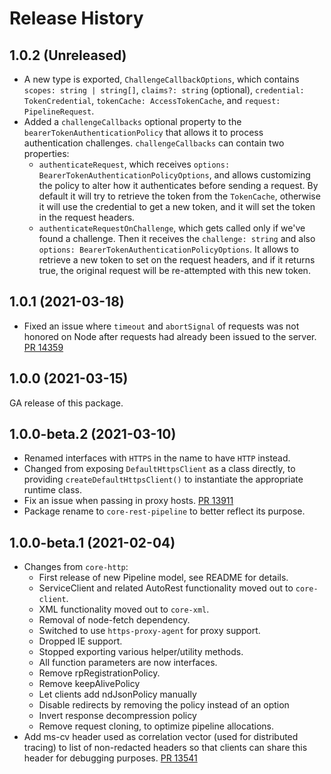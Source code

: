 # Release History

## 1.0.2 (Unreleased)

- A new type is exported, `ChallengeCallbackOptions`, which contains `scopes: string | string[]`, `claims?: string` (optional), `credential: TokenCredential`, `tokenCache: AccessTokenCache`, and `request: PipelineRequest`. 
- Added a `challengeCallbacks` optional property to the `bearerTokenAuthenticationPolicy` that allows it to process authentication challenges. `challengeCallbacks` can contain two properties:
  - `authenticateRequest`, which receives `options: BearerTokenAuthenticationPolicyOptions`, and allows customizing the policy to alter how it authenticates before sending a request. By default it will try to retrieve the token from the `TokenCache`, otherwise it will use the credential to get a new token, and it will set the token in the request headers.
  - `authenticateRequestOnChallenge`, which gets called only if we've found a challenge. Then it receives the `challenge: string` and also `options: BearerTokenAuthenticationPolicyOptions`. It allows to retrieve a new token to set on the request headers, and if it returns true, the original request will be re-attempted with this new token.

## 1.0.1 (2021-03-18)

- Fixed an issue where `timeout` and `abortSignal` of requests was not honored on Node after requests had already been issued to the server. [PR 14359](https://github.com/Azure/azure-sdk-for-js/pull/14359)

## 1.0.0 (2021-03-15)

GA release of this package.

## 1.0.0-beta.2 (2021-03-10)

- Renamed interfaces with `HTTPS` in the name to have `HTTP` instead.
- Changed from exposing `DefaultHttpsClient` as a class directly, to providing `createDefaultHttpsClient()` to instantiate the appropriate runtime class.
- Fix an issue when passing in proxy hosts. [PR 13911](https://github.com/Azure/azure-sdk-for-js/pull/13911)
- Package rename to `core-rest-pipeline` to better reflect its purpose.

## 1.0.0-beta.1 (2021-02-04)

- Changes from `core-http`:
  - First release of new Pipeline model, see README for details.
  - ServiceClient and related AutoRest functionality moved out to `core-client`.
  - XML functionality moved out to `core-xml`.
  - Removal of node-fetch dependency.
  - Switched to use `https-proxy-agent` for proxy support.
  - Dropped IE support.
  - Stopped exporting various helper/utility methods.
  - All function parameters are now interfaces.
  - Remove rpRegistrationPolicy.
  - Remove keepAlivePolicy
  - Let clients add ndJsonPolicy manually
  - Disable redirects by removing the policy instead of an option
  - Invert response decompression policy
  - Remove request cloning, to optimize pipeline allocations.
- Add ms-cv header used as correlation vector (used for distributed tracing) to list of non-redacted headers so that clients can share this header for debugging purposes. [PR 13541](https://github.com/Azure/azure-sdk-for-js/pull/13541)
